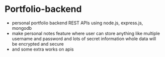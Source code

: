 # Portfolio-backend
* personal portfolio backend REST APIs using node.js, express.js, mongodb
* make personal notes feature where user can store anything like multiple username and password and lots of secret information whole data will be encrypted and secure
* and some extra works on apis
